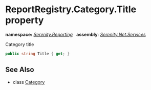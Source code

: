 # ReportRegistry.Category.Title property
**namespace:** *[Serenity.Reporting](../../README.md#serenity.reporting-namespace)*   **assembly**: *[Serenity.Net.Services](../../README.md)*

Category title

```csharp
public string Title { get; }
```

## See Also

* class [Category](../ReportRegistry.Category.md)